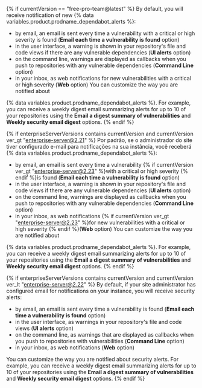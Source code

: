 {% if currentVersion == "free-pro-team@latest" %}
By default, you will receive notification of new
{% data variables.product.prodname_dependabot_alerts %}:
- by email, an email is sent every time a vulnerability with a critical or high severity is found (**Email each time a vulnerability is found** option)
- in the user interface, a warning is shown in your repository's file and code views if there are any vulnerable dependencies (**UI alerts** option)
- on the command line, warnings are displayed as callbacks when you push to repositories with any vulnerable dependencies (**Command Line** option)
- in your inbox, as web notifications for new vulnerabilities with a critical or high severity (**Web** option)
You can customize the way you are notified about

{% data variables.product.prodname_dependabot_alerts %}. For example, you can receive a weekly digest email summarizing alerts for up to 10 of your repositories using the **Email a digest summary of vulnerabilities** and **Weekly security email digest** options.
{% endif %}

{% if enterpriseServerVersions contains currentVersion and currentVersion ver_gt "enterprise-server@2.21" %}
Por padrão, se o administrador do site tiver configurado e-mail para notificações na sua instância, você receberá
{% data variables.product.prodname_dependabot_alerts %}:
- by email, an email is sent every time a vulnerability {% if currentVersion ver_gt "enterprise-server@2.23" %}with a critical or high severity {% endif %}is found (**Email each time a vulnerability is found** option)
- in the user interface, a warning is shown in your repository's file and code views if there are any vulnerable dependencies (**UI alerts** option)
- on the command line, warnings are displayed as callbacks when you push to repositories with any vulnerable dependencies (**Command Line** option)
- in your inbox, as web notifications {% if currentVersion ver_gt "enterprise-server@2.23" %}for new vulnerabilities with a critical or high severity {% endif %}(**Web** option)
You can customize the way you are notified about

{% data variables.product.prodname_dependabot_alerts %}. For example, you can receive a weekly digest email summarizing alerts for up to 10 of your repositories using the **Email a digest summary of vulnerabilities** and **Weekly security email digest** options.
{% endif %}

{% if enterpriseServerVersions contains currentVersion and currentVersion ver_lt "enterprise-server@2.22" %}
By default, if your site administrator has configured email for notifications on your instance, you will receive security alerts:
- by email, an email is sent every time a vulnerability is found (**Email each time a vulnerability is found** option)
- in the user interface, as warnings in your repository's file and code views (**UI alerts** option)
- on the command line, as warnings that are displayed as callbacks when you push to repositories with vulnerabilities (**Command Line** option)
- in your inbox, as web notifications (**Web** option)

You can customize the way you are notified about security alerts. For example, you can receive a weekly digest email summarizing alerts for up to 10 of your repositories using the **Email a digest summary of vulnerabilities** and **Weekly security email digest** options.
{% endif %}
